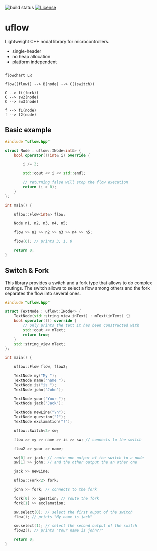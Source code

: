![build status](https://github.com/ThomasAUB/uflow/actions/workflows/build.yml/badge.svg) [![License](https://img.shields.io/github/license/ThomasAUB/uflow)](LICENSE)

# uflow

Lightweight C++ nodal library for microcontrollers.

- single-header
- no heap allocation
- platform independent

```mermaid

flowchart LR

flow((flow)) --> B(node) --> C((switch))

C --> f((fork))
C --> sw2(node)
C --> sw3(node)

f --> f1(node)
f --> f2(node)

```

## Basic example

```cpp
#include "uflow.hpp"

struct Node : uflow::INode<int&> {
    bool operator()(int& i) override {

        i /= 2;

        std::cout << i << std::endl;

        // returning false will stop the flow execution
        return (i > 0);
    }
};

int main() {

    uflow::Flow<int&> flow;

    Node n1, n2, n3, n4, n5;

    flow >> n1 >> n2 >> n3 >> n4 >> n5;

    flow(6); // prints 3, 1, 0

    return 0;
}
```

## Switch & Fork

This library provides a switch and a fork type that allows to do complex routings.
The switch allows to select a flow among others and the fork separates the flow into several ones.

```cpp
#include "uflow.hpp"

struct TextNode : uflow::INode<> {
    TextNode(std::string_view inText) : mText(inText) {}
    bool operator()() override {
        // only prints the text it has been constructed with
        std::cout << mText;
        return true;
    }
    std::string_view mText;
};

int main() {

    uflow::Flow flow, flow2;

    TextNode my("My ");
    TextNode name("name ");
    TextNode is("is ");
    TextNode john("John");

    TextNode your("Your ");
    TextNode jack("Jack");

    TextNode newLine("\n");
    TextNode question("?");
    TextNode exclamation("!");

    uflow::Switch<2> sw;

    flow >> my >> name >> is >> sw; // connects to the switch

    flow2 >> your >> name;

    sw[0] >> jack; // route one output of the switch to a node
    sw[1] >> john; // and the other output the an other one

    jack >> newLine;

    uflow::Fork<2> fork;

    john >> fork; // connects to the fork

    fork[0] >> question; // route the fork
    fork[1] >> exclamation;

    sw.select(0); // select the first ouput of the switch
    flow(); // prints "My name is jack"

    sw.select(1); // select the second output of the switch
    flow2(); // prints "Your name is john?!"

    return 0;
}
```